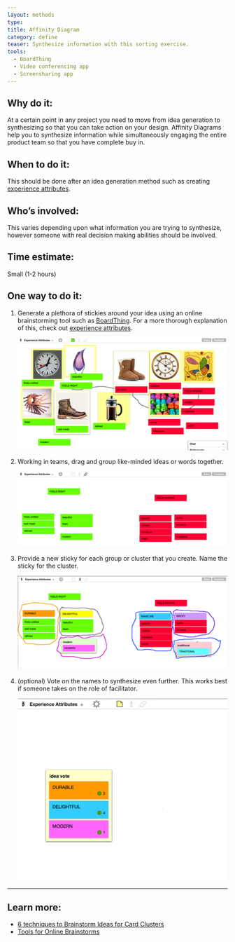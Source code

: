 ```yaml
---
layout: methods
type:
title: Affinity Diagram
category: define
teaser: Synthesize information with this sorting exercise.
tools:
  - BoardThing
  - Video conferencing app
  - Screensharing app
---
```



## Why do it:

At a certain point in any project you need to move from idea generation to synthesizing so that you can take action on your design. Affinity Diagrams help you to synthesize information while simultaneously engaging the entire product team so that you have complete buy in.

## When to do it:

This should be done after an idea generation method such as creating [experience attributes](/methods/experience-attributes/).

## Who’s involved:

This varies depending upon what information you are trying to synthesize, however someone with real decision making abilities should be involved.

## Time estimate:

Small (1-2 hours)

## One way to do it:

1. Generate a plethora of stickies around your idea using an online brainstorming tool such as [BoardThing](http://boardthing.com). For a more thorough explanation of this, check out [experience attributes](/methods/experience-attributes/).

    ![idea generation](/img/methods/clustering-1.png)

2. Working in teams, drag and group like-minded ideas or words together.

    ![group like-minded ideas](/img/methods/clustering-2.png)

3. Provide a new sticky for each group or cluster that you create. Name the sticky for the cluster.

    ![group and name clusters](/img/methods/clustering-3.png)

4. (optional) Vote on the names to synthesize even further. This works best if someone takes on the role of facilitator.

    ![vote on ideas](/img/methods/clustering-4.png)


---

## Learn more:

* [6 techniques to Brainstorm Ideas for Card Clusters](http://www.avasbutler.com/six-techniques-to-brainstorm-ideas-4-card-clusters/#.V4zrzJMrKRs)
* [Tools for Online Brainstorms](http://blog.lucidmeetings.com/blog/25-tools-for-online-brainstorming-and-decision-making-in-meetings)
